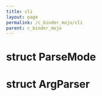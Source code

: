 ```yaml
---
title: cli
layout: page
permalink: /c_binder_mojo/cli
parent: c_binder_mojo
---
```


# struct ParseMode

# struct ArgParser

